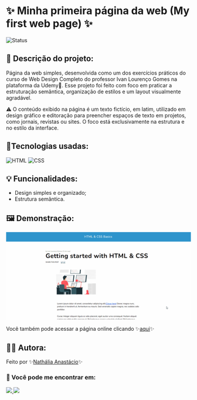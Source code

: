 # ✨ Minha primeira página da web (My first web page) ✨
![Status](https://img.shields.io/badge/status-concluído-brightgreen)

## 📝 Descrição do projeto:
Página da web simples, desenvolvida como um dos exercícios práticos do curso de Web Design Completo do professor Ivan Lourenço Gomes na plataforma da Udemy💜. Esse projeto foi feito com foco em praticar a estruturação semântica, organização de estilos e um layout visualmente agradável.

⚠ O conteúdo exibido na página é um texto fictício, em latim, utilizado em design gráfico e editoração para preencher espaços de texto em projetos, como jornais, revistas ou sites. O foco está exclusivamente na estrutura e no estilo da interface.

## 🚀Tecnologias usadas:
<img src="https://cdn.jsdelivr.net/gh/devicons/devicon@latest/icons/html5/html5-original.svg" alt="HTML" width="40" height="40" /> <img src="https://cdn.jsdelivr.net/gh/devicons/devicon@latest/icons/css3/css3-original.svg" alt="CSS" width="40" height="40" />

## 💡 Funcionalidades:
- Design simples e organizado;
- Estrutura semântica.

## 🖼️ Demonstração:
![Demonstração do projeto](my-first-web-page.gif)

Você também pode acessar a página online clicando ✨<a href="https://my-first-web-page-iota.vercel.app/">aqui</a>✨

## 👩‍💻 Autora:
Feito por ✨[Nathália Anastácio](https://github.com/nath-anastacio)✨
### 💬 Você pode me encontrar em:
<div>
  <a href="https://www.linkedin.com/in/nathalia-anastacio/" target="_blank"><img src= "https://img.shields.io/badge/-LinkedIn-%230077B5?style=for-the-badge&logo=linkedin&logoColor=white" target="_blank"/> </a>
  <a href = "mailto:nathanastacio@gmail.com"><img loading="lazy" src="https://img.shields.io/badge/Gmail-D14836?style=for-the-badge&logo=gmail&logoColor=white" target="_blank"></a>
</div>
